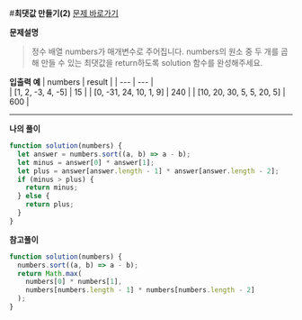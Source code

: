 #**최댓값 만들기(2)**
[문제 바로가기](https://school.programmers.co.kr/learn/courses/30/lessons/120862)

**문제설명**

> 정수 배열 numbers가 매개변수로 주어집니다. numbers의 원소 중 두 개를 곱해 만들 수 있는 최댓값을 return하도록 solution 함수를 완성해주세요.

**입출력 예**
| numbers | result |
| --- | --- |  
| [1, 2, -3, 4, -5] | 15 |
| [0, -31, 24, 10, 1, 9] | 240 |
| [10, 20, 30, 5, 5, 20, 5] | 600 |

---

**나의 풀이**

```javascript
function solution(numbers) {
  let answer = numbers.sort((a, b) => a - b);
  let minus = answer[0] * answer[1];
  let plus = answer[answer.length - 1] * answer[answer.length - 2];
  if (minus > plus) {
    return minus;
  } else {
    return plus;
  }
}
```

**참고풀이**

```javascript
function solution(numbers) {
  numbers.sort((a, b) => a - b);
  return Math.max(
    numbers[0] * numbers[1],
    numbers[numbers.length - 1] * numbers[numbers.length - 2]
  );
}
```
